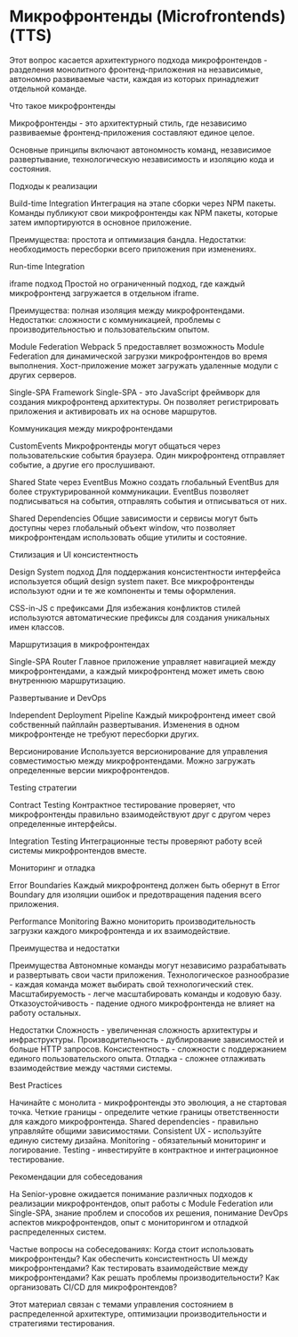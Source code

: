 # Микрофронтенды (Microfrontends) (TTS)

Этот вопрос касается архитектурного подхода микрофронтендов - разделения монолитного фронтенд-приложения на независимые, автономно развиваемые части, каждая из которых принадлежит отдельной команде.

Что такое микрофронтенды

Микрофронтенды - это архитектурный стиль, где независимо развиваемые фронтенд-приложения составляют единое целое.

Основные принципы включают автономность команд, независимое развертывание, технологическую независимость и изоляцию кода и состояния.

Подходы к реализации

Build-time Integration
Интеграция на этапе сборки через NPM пакеты. Команды публикуют свои микрофронтенды как NPM пакеты, которые затем импортируются в основное приложение.

Преимущества: простота и оптимизация бандла.
Недостатки: необходимость пересборки всего приложения при изменениях.

Run-time Integration

iframe подход
Простой но ограниченный подход, где каждый микрофронтенд загружается в отдельном iframe.

Преимущества: полная изоляция между микрофронтендами.
Недостатки: сложности с коммуникацией, проблемы с производительностью и пользовательским опытом.

Module Federation
Webpack 5 предоставляет возможность Module Federation для динамической загрузки микрофронтендов во время выполнения. Хост-приложение может загружать удаленные модули с других серверов.

Single-SPA Framework
Single-SPA - это JavaScript фреймворк для создания микрофронтенд архитектуры. Он позволяет регистрировать приложения и активировать их на основе маршрутов.

Коммуникация между микрофронтендами

CustomEvents
Микрофронтенды могут общаться через пользовательские события браузера. Один микрофронтенд отправляет событие, а другие его прослушивают.

Shared State через EventBus
Можно создать глобальный EventBus для более структурированной коммуникации. EventBus позволяет подписываться на события, отправлять события и отписываться от них.

Shared Dependencies
Общие зависимости и сервисы могут быть доступны через глобальный объект window, что позволяет микрофронтендам использовать общие утилиты и состояние.

Стилизация и UI консистентность

Design System подход
Для поддержания консистентности интерфейса используется общий design system пакет. Все микрофронтенды используют одни и те же компоненты и темы оформления.

CSS-in-JS с префиксами
Для избежания конфликтов стилей используются автоматические префиксы для создания уникальных имен классов.

Маршрутизация в микрофронтендах

Single-SPA Router
Главное приложение управляет навигацией между микрофронтендами, а каждый микрофронтенд может иметь свою внутреннюю маршрутизацию.

Развертывание и DevOps

Independent Deployment Pipeline
Каждый микрофронтенд имеет свой собственный пайплайн развертывания. Изменения в одном микрофронтенде не требуют пересборки других.

Версионирование
Используется версионирование для управления совместимостью между микрофронтендами. Можно загружать определенные версии микрофронтендов.

Testing стратегии

Contract Testing
Контрактное тестирование проверяет, что микрофронтенды правильно взаимодействуют друг с другом через определенные интерфейсы.

Integration Testing
Интеграционные тесты проверяют работу всей системы микрофронтендов вместе.

Мониторинг и отладка

Error Boundaries
Каждый микрофронтенд должен быть обернут в Error Boundary для изоляции ошибок и предотвращения падения всего приложения.

Performance Monitoring
Важно мониторить производительность загрузки каждого микрофронтенда и их взаимодействие.

Преимущества и недостатки

Преимущества
Автономные команды могут независимо разрабатывать и развертывать свои части приложения.
Технологическое разнообразие - каждая команда может выбирать свой технологический стек.
Масштабируемость - легче масштабировать команды и кодовую базу.
Отказоустойчивость - падение одного микрофронтенда не влияет на работу остальных.

Недостатки
Сложность - увеличенная сложность архитектуры и инфраструктуры.
Производительность - дублирование зависимостей и больше HTTP запросов.
Консистентность - сложности с поддержанием единого пользовательского опыта.
Отладка - сложнее отлаживать взаимодействие между частями системы.

Best Practices

Начинайте с монолита - микрофронтенды это эволюция, а не стартовая точка.
Четкие границы - определите четкие границы ответственности для каждого микрофронтенда.
Shared dependencies - правильно управляйте общими зависимостями.
Consistent UX - используйте единую систему дизайна.
Monitoring - обязательный мониторинг и логирование.
Testing - инвестируйте в контрактное и интеграционное тестирование.

Рекомендации для собеседования

На Senior-уровне ожидается понимание различных подходов к реализации микрофронтендов, опыт работы с Module Federation или Single-SPA, знание проблем и способов их решения, понимание DevOps аспектов микрофронтендов, опыт с мониторингом и отладкой распределенных систем.

Частые вопросы на собеседованиях:
Когда стоит использовать микрофронтенды?
Как обеспечить консистентность UI между микрофронтендами?
Как тестировать взаимодействие между микрофронтендами?
Как решать проблемы производительности?
Как организовать CI/CD для микрофронтендов?

Этот материал связан с темами управления состоянием в распределенной архитектуре, оптимизации производительности и стратегиями тестирования.
